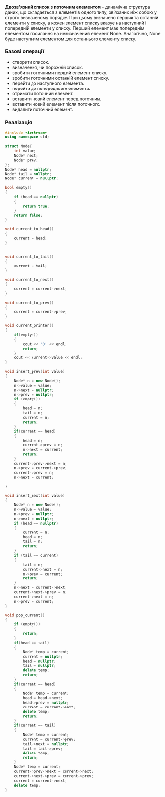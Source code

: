 **Двозв'язний список з поточним елементом** - динамічна структура даних, що складається з елементів одного типу, зв’язаних між собою у строго визначеному порядку. При цьому визначено перший та останній елементи у списку, а кожен елемент списку вказує на наступний і попередній елементи у списку. Перший елемент має попереднім елементом посилання на невизначений елемент None. Аналогічно, None буде наступним елементом для останнього елементу списку.

### Базові операції
- створити список.
- визначення, чи порожній список.
- зробити поточними перший елемент списку.
- зробити поточними останній елемент списку.
- перейти до наступного елемента.
- перейти до попереднього елемента.
- отримати поточний елемент.
- вставити новий елемент перед поточним.
- вставити новий елемент після поточного.
- видалити поточний елемент.


### Реалізація
```c++
#include <iostream>  
using namespace std;  
  
struct Node{  
    int value;  
    Node* next;  
    Node* prev;  
};  
Node* head = nullptr;  
Node* tail = nullptr;  
Node* current = nullptr;  
  
bool empty()  
{  
    if (head == nullptr)  
    {        
	    return true;  
    }    
    return false;  
}  
  
void current_to_head()  
{  
    current = head;  
}  
  
  
void current_to_tail()  
{  
    current = tail;  
}  
  
void current_to_next()  
{  
    current = current->next;  
}  
  
void current_to_prev()  
{  
    current = current->prev;  
}  
  
void current_printer()  
{  
    if(empty())  
    {        
	    cout << '0' << endl;  
        return;  
    }    
    cout << current->value << endl;  
}  
  
void insert_prev(int value)  
{  
    Node* n = new Node();  
    n->value = value;  
    n->next = nullptr;  
    n->prev = nullptr;  
    if (empty())  
    {        
	    head = n;  
        tail = n;  
        current = n;  
        return;  
    }    
    if(current == head)  
    {        
	    head = n;  
        current->prev = n;  
        n->next = current;  
        return;  
    }    
    current->prev->next = n;  
    n->prev = current->prev;  
    current->prev = n;  
    n->next = current;  
  
}  
  
void insert_next(int value)  
{  
    Node* n = new Node();  
    n->value = value;  
    n->prev = nullptr;  
    n->next = nullptr;  
    if (head == nullptr)  
    {        
	    current = n;  
        head = n;  
        tail = n;  
        return;  
    }    
    if (tail == current)  
    {        
	    tail = n;  
        current->next = n;  
        n->prev = current;  
        return;  
    }    
    n->next = current->next;  
    current->next->prev = n;  
    current->next = n;  
    n->prev = current;  
}  
  
void pop_current()  
{  
    if (empty())  
    {        
	    return;  
    }    
    if(head == tail)  
    {        
	    Node* temp = current;  
        current = nullptr;  
        head = nullptr;  
        tail = nullptr;  
        delete temp;  
        return;  
    }    
	if(current == head)  
    {        
	    Node* temp = current;  
        head = head->next;  
        head->prev = nullptr;  
        current = current->next;  
        delete temp;  
        return;  
    }    
    if(current == tail)  
    {        
	    Node* temp = current;  
        current = current->prev;  
        tail->next = nullptr;  
        tail = tail->prev;  
        delete temp;  
        return;  
    }    
    Node* temp = current;  
    current->prev->next = current->next;  
    current->next->prev = current->prev;  
    current = current->next;  
    delete temp;
}
```